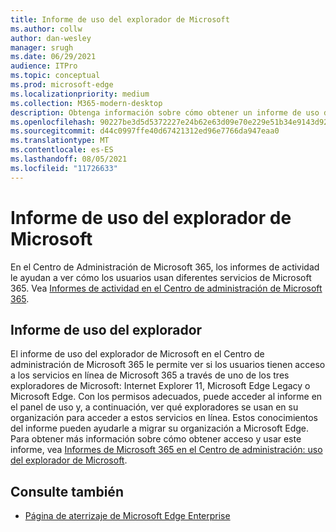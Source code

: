 ```yaml
---
title: Informe de uso del explorador de Microsoft
ms.author: collw
author: dan-wesley
manager: srugh
ms.date: 06/29/2021
audience: ITPro
ms.topic: conceptual
ms.prod: microsoft-edge
ms.localizationpriority: medium
ms.collection: M365-modern-desktop
description: Obtenga información sobre cómo obtener un informe de uso del explorador para su organización.
ms.openlocfilehash: 90227be3d5d5372227e24b62e63d09e70e229e51b34e9143d92afb6d9ebfbd0c
ms.sourcegitcommit: d44c0997ffe40d67421312ed96e7766da947eaa0
ms.translationtype: MT
ms.contentlocale: es-ES
ms.lasthandoff: 08/05/2021
ms.locfileid: "11726633"
---
```

# <a name="microsoft-browser-usage-report"></a>Informe de uso del explorador de Microsoft

En el Centro de Administración de Microsoft 365, los informes de actividad le ayudan a ver cómo los usuarios usan diferentes servicios de Microsoft 365. Vea [Informes de actividad en el Centro de administración de Microsoft 365](/microsoft-365/admin/activity-reports/activity-reports?view=o365-worldwide).

## <a name="browser-usage-report"></a>Informe de uso del explorador

El informe de uso del explorador de Microsoft en el Centro de administración de Microsoft 365 le permite ver si los usuarios tienen acceso a los servicios en línea de Microsoft 365 a través de uno de los tres exploradores de Microsoft: Internet Explorer 11, Microsoft Edge Legacy o Microsoft Edge. Con los permisos adecuados, puede acceder al informe en el panel de uso y, a continuación, ver qué exploradores se usan en su organización para acceder a estos servicios en línea. Estos conocimientos del informe pueden ayudarle a migrar su organización a Microsoft Edge. Para obtener más información sobre cómo obtener acceso y usar este informe, vea [Informes de Microsoft 365 en el Centro de administración: uso del explorador de Microsoft](/microsoft-365/admin/activity-reports/browser-usage-report?view=o365-worldwide).

## <a name="see-also"></a>Consulte también

- [Página de aterrizaje de Microsoft Edge Enterprise](https://aka.ms/EdgeEnterprise)
